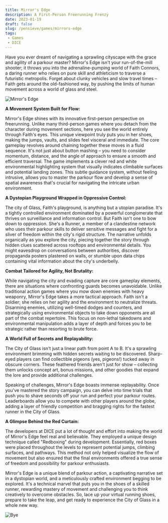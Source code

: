 ```yaml
---
title: Mirror's Edge
description: A First-Person Freerunning Frenzy
date: 2023-01-19
draft: false
slug: /pensieve/games/mirrors-edge
tags:
 - Games
 - DICE
---
```


Have you ever dreamt of navigating a sprawling cityscape with the grace and agility of a parkour master? Mirror's Edge isn't your run-of-the-mill shooter; it throws you into the adrenaline-pumping world of Faith Connors, a daring runner who relies on pure skill and athleticism to traverse a futuristic metropolis. Forget about clunky vehicles and slow travel times – Faith gets around the old-fashioned way, by pushing the limits of human movement across a world of glass and steel.

![Mirror's Edge](https://wallpapercave.com/wp/wp1913478.jpg)

**A Movement System Built for Flow:**

Mirror's Edge shines with its innovative first-person perspective on freerunning. Unlike many third-person games where you detach from the character during movement sections, here you see the world entirely through Faith's eyes. This unique viewpoint truly puts you in her shoes, making the jumps, vaults, and slides feel visceral and immediate. The core gameplay revolves around chaining together these moves in a fluid sequence. It's not just about button mashing – you need to consider momentum, distance, and the angle of approach to ensure a smooth and efficient traversal. The game implements a clever red and white environmental highlighting system that visually indicates climbable surfaces and potential landing zones. This subtle guidance system, without feeling intrusive, allows you to master the parkour flow and develop a sense of spatial awareness that's crucial for navigating the intricate urban environment.

**A Dystopian Playground Wrapped in Oppressive Control:**

The city of Glass, Faith's playground, is anything but a utopian paradise. It's a tightly controlled environment dominated by a powerful conglomerate that thrives on surveillance and information control. But Faith isn't one to bow down to oppression. She's a Runner, a member of a clandestine network who uses their parkour skills to deliver sensitive messages and fight for a sliver of freedom within the city's rigid structure. The narrative unfolds organically as you explore the city, piecing together the story through hidden clues scattered across rooftops and environmental details. You might eavesdrop on conversations between authorities, discover propaganda posters plastered on walls, or stumble upon data chips containing vital information about the city's underbelly.

**Combat Tailored for Agility, Not Brutality:**

While navigating the city and evading capture are core gameplay elements, there are situations where confronting guards becomes unavoidable. Unlike traditional action games where you mow down enemies with heavy weaponry, Mirror's Edge takes a more tactical approach. Faith isn't a soldier; she relies on her agility and the environment to neutralize threats. Disarming enemies, utilizing well-timed dodges and counters, and strategically using environmental objects to take down opponents are all part of the combat repertoire. This focus on non-lethal takedowns and environmental manipulation adds a layer of depth and forces you to be strategic rather than resorting to brute force.

**A World Full of Secrets and Replayability:**

The City of Glass isn't just a linear path from point A to B. It's a sprawling environment brimming with hidden secrets waiting to be discovered. Sharp-eyed players can find collectible pigeons (yes, pigeons!) tucked away in obscure corners. These feathered friends aren't just for show – collecting them unlocks concept art, bonus missions, and other goodies that expand the lore and provide additional challenges. 

Speaking of challenges, Mirror's Edge boasts immense replayability. Once you've mastered the story campaign, you can delve into time trials that push you to shave seconds off your run and perfect your parkour routes. Leaderboards allow you to compete with other players around the globe, adding a layer of friendly competition and bragging rights for the fastest runner in the City of Glass. 

**A Glimpse Behind the Red Curtain:**

The developers at DICE put a lot of thought and effort into making the world of Mirror's Edge feel real and believable. They employed a unique design technique called "Redboxing" during development. Essentially, red boxes were placed throughout the levels to represent potential jumps, climbing surfaces, and pathways. This method not only helped visualize the flow of movement but also ensured that the final environments offered a true sense of freedom and possibility for parkour enthusiasts.

Mirror's Edge is a unique blend of parkour action, a captivating narrative set in a dystopian world, and a meticulously crafted environment begging to be explored. It's a technical marvel that puts you in the shoes of a skilled runner, rewarding mastery of movement and challenging you to think creatively to overcome obstacles. So, lace up your virtual running shoes, prepare to take the leap, and get ready to experience the City of Glass in a whole new way. 

![Bye](https://wallpapercave.com/wp/wp1913434.jpg)